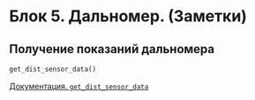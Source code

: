 # Блок 5. Дальномер. (Заметки)

## Получение показаний дальномера
```python
get_dist_sensor_data()
```
[Документация. `get_dist_sensor_data`](https://docs.geoscan.ru/pioneer/programming/python/pioneer-sdk-methods.html#get_dist_sensor_data)

